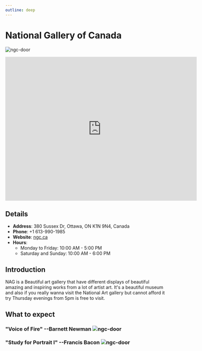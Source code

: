 ```yaml
---
outline: deep
---
```


# National Gallery of Canada

![ngc-door](/medias/ngc-door.png)

<iframe src="https://www.google.com/maps/embed?pb=!1m18!1m12!1m3!1d2799.9983316013945!2d-75.70148112421737!3d45.42953497107346!2m3!1f0!2f0!3f0!3m2!1i1024!2i768!4f13.1!3m3!1m2!1s0x4cce04fc78d22043%3A0x66f4bb14e92117b7!2z5Yqg5ou_5aSn5ZyL56uL576O6KGT6aSo!5e0!3m2!1szh-TW!2sca!4v1754006787890!5m2!1szh-TW!2sca" width="600" height="450" style="border:0;" allowfullscreen="" loading="lazy" referrerpolicy="no-referrer-when-downgrade"></iframe>

## Details

- **Address**: 380 Sussex Dr, Ottawa, ON K1N 9N4, Canada
- **Phone**: +1 613-990-1985
- **Website**: [ngc.ca](https://www.gallery.ca/)
- **Hours**: 
  - Monday to Friday: 10:00 AM - 5:00 PM
  - Saturday and Sunday: 10:00 AM - 6:00 PM

## Introduction
NAG is a Beautiful art gallery that have different displays of beautiful amazing and inspiring works from a lot of artist art. It's a beautiful museum and also if you really wanna visit the National Art gallery but cannot afford it try Thursday evenings from 5pm is free to visit.


## What to expect

### "Voice of Fire" --Barnett Newman ![ngc-door](/medias/vof.jpg)
### "Study for Portrait I" --Francis Bacon ![ngc-door](/medias/sp.png)

<script setup>
import '/.vitepress/main.scss'
</script>